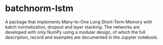 # batchnorm-lstm
A package that implements Many-to-One Long Short-Term Memory with batch normalization, dropout and layer stacking. The networks are developed with only NumPy using a modular design, of which the full description, record and examples are documented in the Jupyter notebook.
